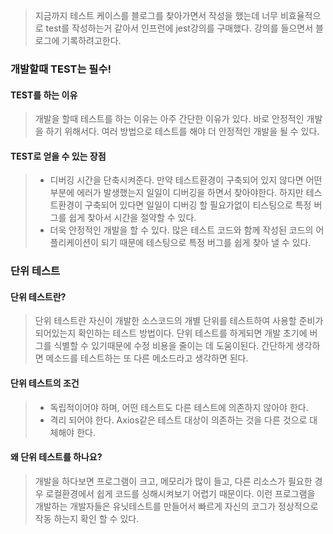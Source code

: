 >지금까지 테스트 케이스를 블로그를 찾아가면서 작성을 했는데 너무 비효율적으로 test를 작성하는거 같아서 인프런에 jest강의를 구매했다. 강의를 들으면서 블로그에 기록하려고한다.

### 개발할때 TEST는 필수!
#### TEST를 하는 이유
>개발을 할때 테스트를 하는 이유는 아주 간단한 이유가 있다. 바로 안정적인 개발을 하기 위해서다. 여러 방법으로 테스트를 해야 더 안정적인 개발을 될 수 있다. 

#### TEST로 얻을 수 있는 장점
>- 디버깅 시간을 단축시켜준다. 만약 테스트환경이 구축되어 있지 않다면 어떤 부분에 에러가 발생했는지 일일이 디버깅을 하면서 찾아야한다. 하지만 테스트환경이 구축되어 있다면 일일이 디버깅 할 필요가없이 티스팅으로 특정 버그를 쉽게 찾아서 시간을 절약할 수 있다.
>- 더욱 안정적인 개발을 할 수 있다. 많은 테스트 코드와 함께 작성된 코드의 어플리케이션이 되기 때문에 테스팅으로 특정 버그를 쉽게 찾아 낼 수 있다.

### 단위 테스트
#### 단위 테스트란?
>단위 테스트란 자신이 개발한 소스코드의 개별 단위를 테스트하여 사용할 준비가 되어있는지 확인하는 테스트 방법이다. 단위 테스트를 하게되면 개발 초기에 버그를 식별할 수 있기때문에 수정 비용을 줄이는 데 도움이된다. 간단하게 생각하면 메소드를 테스트하는 또 다른 메소드라고 생각하면 된다.

#### 단위 테스트의 조건
>- 독립적이어야 하며, 어떤 테스트도 다른 테스트에 의존하지 않아야 한다.
>- 격리 되어야 한다. Axios같은 테스트 대상이 의존하는 것을 다른 것으로 대체해야 한다.

#### 왜 단위 테스트를 하나요?
> 개발을 하다보면 프로그램이 크고, 메모리가 많이 들고, 다른 리소스가 필요한 경우 로컬환경에서 쉽게 코드를 싱해시켜보기 어렵기 때문이다. 이런 프로그램을 개발하는 개발자들은 유닛테스트를 만들어서 빠르게 자신의 코그가 정상적으로 작동 하는지 확인 할 수 있다.